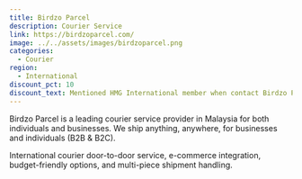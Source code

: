 ```yaml
---
title: Birdzo Parcel
description: Courier Service
link: https://birdzoparcel.com/
image: ../../assets/images/birdzoparcel.png
categories:
  - Courier
region:
  - International
discount_pct: 10
discount_text: Mentioned HMG International member when contact Birdzo Parcel
---
```

Birdzo Parcel is a leading courier service provider in Malaysia for both individuals and businesses. We ship anything, anywhere, for businesses and individuals (B2B & B2C).

International courier door-to-door service, e-commerce integration, budget-friendly options, and multi-piece shipment handling.
